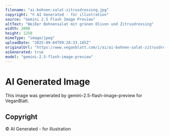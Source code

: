 ```yaml
---
filename: "ai-bohnen-salat-zitrusdressing.jpg"
copyright: "© AI Generated - for illustration"
source: "Gemini 2.5 Flash Image Preview"
altText: "Weißer Bohnensalat mit grünen Oliven und Zitrusdressing"
width: 2000
height: 1250
mimeType: "image/jpeg"
uploadDate: "2025-09-04T09:28:33.185Z"
originalUrl: "https://www.veganblatt.com/i/ai/ai-bohnen-salat-zitrusdressing.jpg"
aiGenerated: true
model: "gemini-2.5-flash-image-preview"
---
```


# AI Generated Image

This image was generated by gemini-2.5-flash-image-preview for VeganBlatt.

## Copyright
© AI Generated - for illustration
